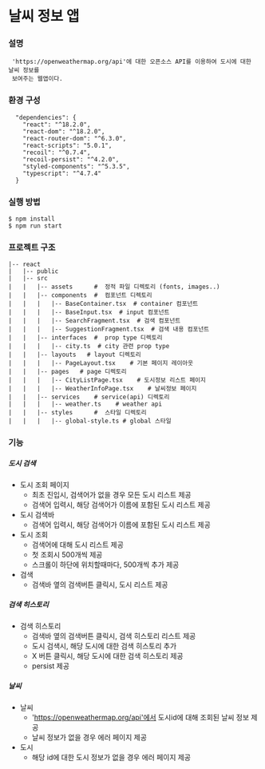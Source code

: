 # 날씨 정보 앱

### 설명
```
 'https://openweathermap.org/api'에 대한 오픈소스 API를 이용하여 도시에 대한 날씨 정보를
 보여주는 웹앱이다.
```

### 환경 구성
```
  "dependencies": {
    "react": "^18.2.0",
    "react-dom": "^18.2.0",
    "react-router-dom": "^6.3.0",
    "react-scripts": "5.0.1",
    "recoil": "^0.7.4",
    "recoil-persist": "^4.2.0",
    "styled-components": "^5.3.5",
    "typescript": "^4.7.4"
  }
```

### 실행 방법
```
$ npm install
$ npm run start
```

### 프로젝트 구조
```
|-- react
|   |-- public
|   |-- src
|   |   |-- assets      #  정적 파일 디렉토리 (fonts, images..)
|   |   |-- components  #  컴포넌트 디렉토리
|   |   |   |-- BaseContainer.tsx  # container 컴포넌트
|   |   |   |-- BaseInput.tsx  # input 컴포넌트
|   |   |   |-- SearchFragment.tsx  # 검색 컴포넌트
|   |   |   |-- SuggestionFragment.tsx  # 검색 내용 컴포넌트
|   |   |-- interfaces  #  prop type 디렉토리
|   |   |   |-- city.ts  # city 관련 prop type
|   |   |-- layouts   # layout 디렉토리
|   |   |   |-- PageLayout.tsx    # 기본 페이지 레이아웃
|   |   |-- pages   # page 디렉토리
|   |   |   |-- CityListPage.tsx    # 도시정보 리스트 페이지
|   |   |   |-- WeatherInfoPage.tsx    # 날씨정보 페이지
|   |   |-- services    # service(api) 디렉토리
|   |   |   |-- weather.ts    # weather api
|   |   |-- styles      #  스타일 디렉토리
|   |   |   |-- global-style.ts # global 스타일
```

### 기능
##### 도시 검색
- 도시 조회 페이지
    - 최초 진입시, 검색어가 없을 경우 모든 도시 리스트 제공
    - 검색어 입력시, 해당 검색어가 이름에 포함된 도시 리스트 제공
- 도시 검색바
    - 검색어 입력시, 해당 검색어가 이름에 포함된 도시 리스트 제공
- 도시 조회
    - 검색어에 대해 도시 리스트 제공
    - 첫 조회시 500개씩 제공
    - 스크롤이 하단에 위치할때마다, 500개씩 추가 제공
- 검색
    - 검색바 옆의 검색버튼 클릭시, 도시 리스트 제공

##### 검색 히스토리
- 검색 히스토리
    - 검색바 옆의 검색버튼 클릭시, 검색 히스토리 리스트 제공
    - 도시 검색시, 해당 도시에 대한 검색 히스토리 추가
    - X 버튼 클릭시, 해당 도시에 대한 검색 히스토리 제공
    - persist 제공

##### 날씨
- 날씨
    - 'https://openweathermap.org/api'에서 도시id에 대해 조회된 날씨 정보 제공
    - 날씨 정보가 없을 경우 에러 페이지 제공
- 도시
    - 해당 id에 대한 도시 정보가 없을 경우 에러 페이지 제공
